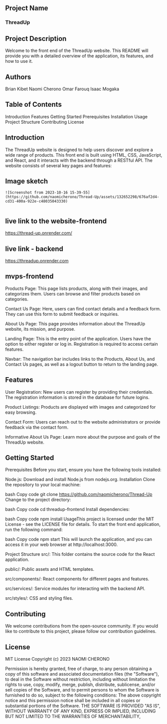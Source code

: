 
## Project Name
### ThreadUp 

## Project Description
Welcome to the front end of the ThreadUp website. This README will provide you with a detailed overview of the application, its features, and how to use it.

## Authors
Brian Kibet
Naomi Cherono
Omar Farouq
Isaac Mogaka


## Table of Contents
Introduction
Features
Getting Started
Prerequisites
Installation
Usage
Project Structure
Contributing
License

## Introduction
The ThreadUp website is designed to help users discover and explore a wide range of products. This front end is built using HTML, CSS, JavaScript, and React, and it interacts with the backend through a RESTful API. The website consists of several key pages and features:

## Image sketch
```
![Screenshot from 2023-10-16 15-39-55](https://github.com/naomicherono/Thread-Up/assets/132652298/676af2d4-cd31-400a-922e-c48035043330)


```
## live link to the website-frontend
https://thread-up.onrender.com/

## live link - backend
https://threadup.onrender.com

## mvps-frontend
Products Page: This page lists products, along with their images, and categorizes them. Users can browse and filter products based on categories.

Contact Us Page: Here, users can find contact details and a feedback form. They can use this form to submit feedback or inquiries.

About Us Page: This page provides information about the ThreadUp website, its mission, and purpose.

Landing Page: This is the entry point of the application. Users have the option to either register or log in. Registration is required to access certain features.

Navbar: The navigation bar includes links to the Products, About Us, and Contact Us pages, as well as a logout button to return to the landing page.

## Features
User Registration: New users can register by providing their credentials. The registration information is stored in the database for future logins.

Product Listings: Products are displayed with images and categorized for easy browsing.

Contact Form: Users can reach out to the website administrators or provide feedback via the contact form.

Informative About Us Page: Learn more about the purpose and goals of the ThreadUp website.

## Getting Started
Prerequisites
Before you start, ensure you have the following tools installed:

Node.js: Download and install Node.js from nodejs.org.
Installation
Clone the repository to your local machine:

bash
Copy code
git clone https://github.com/naomicherono/Thread-Up
Change to the project directory:

bash
Copy code
cd threadup-frontend
Install dependencies:

bash
Copy code
npm install
UsageThis project is licensed under the MIT License - see the LICENSE file for details.
To start the front end application, run the following command:

bash
Copy code
npm start
This will launch the application, and you can access it in your web browser at http://localhost:3000.

Project Structure
src/: This folder contains the source code for the React application.

public/: Public assets and HTML templates.

src/components/: React components for different pages and features.

src/services/: Service modules for interacting with the backend API.

src/styles/: CSS and styling files.

## Contributing
We welcome contributions from the open-source community. If you would like to contribute to this project, please follow our contribution guidelines.

## License
MIT License Copyright (c) 2023 NAOMI CHERONO

Permission is hereby granted, free of charge, to any person obtaining a copy of this software and associated documentation files (the "Software"), to deal in the Software without restriction, including without limitation the rights to use, copy, modify, merge, publish, distribute, sublicense, and/or sell copies of the Software, and to permit persons to whom the Software is furnished to do so, subject to the following conditions: The above copyright notice and this permission notice shall be included in all copies or substantial portions of the Software. THE SOFTWARE IS PROVIDED "AS IS", WITHOUT WARRANTY OF ANY KIND, EXPRESS OR IMPLIED, INCLUDING BUT NOT LIMITED TO THE WARRANTIES OF MERCHANTABILITY,